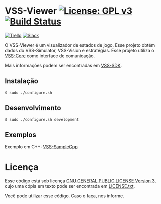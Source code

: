 # VSS-Viewer [![License: GPL v3](https://img.shields.io/badge/License-GPL%20v3-blue.svg)][gpl3] [![Build Status](https://api.travis-ci.com/VSS-SDK/VSS-Viewer.svg?branch=master)][travis]

[![Trello](https://img.shields.io/badge/Trello-SDK-blue.svg)][vss-sdk-trello]
[![Slack](https://img.shields.io/badge/Slack-Channel-551a8b.svg)][slack]

O VSS-Viewer é um visualizador de estados de jogo. Esse projeto obtém dados do VSS-Simulator, VSS-Vision
e estratégias. Esse projeto utiliza o [VSS-Core][vss-core] como interface de comunicação.

Mais informações podem ser encontradas em [VSS-SDK][vss-sdk].

## Instalação
```
$ sudo ./configure.sh
```

## Desenvolvimento
```
$ sudo ./configure.sh development
```

## Exemplos
Exemplo em C++: [VSS-SampleCpp][samplecpp]

# Licença

Esse código está sob licença [GNU GENERAL PUBLIC LICENSE Version 3][gpl3], cujo uma cópia em texto pode ser encontrada em [LICENSE.txt](LICENSE.txt).

Você pode utilizar esse código. Caso o faça, nos informe.

[vss-sdk]: http://sirlab.github.io/VSS-SDK
[gpl3]: http://www.gnu.org/licenses/gpl-3.0/
[travis]: https://travis-ci.com/VSS-SDK/VSS-Viewer
[vss-sdk-trello]: https://trello.com/b/b4dVV6ug/vss-sdk
[slack]: https://vss-sdk.slack.com
[vss-core]: https://github.com/SIRLab/VSS-Core
[samplecpp]: https://github.com/SIRLab/VSS-SampleCpp
